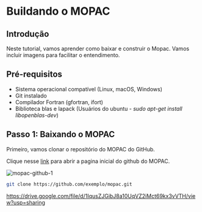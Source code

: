 # Buildando o MOPAC

## Introdução

Neste tutorial, vamos aprender como baixar e construir o Mopac. Vamos incluir imagens para facilitar o entendimento.

## Pré-requisitos
- Sistema operacional compatível (Linux, macOS, Windows)
- Git instalado
- Compilador Fortran (gfortran, ifort)
- Biblioteca blas e lapack (Usuários do ubuntu - _sudo apt-get install libopenblas-dev_)

## Passo 1: Baixando o MOPAC

Primeiro, vamos clonar o repositório do MOPAC do GitHub.

Clique nesse [link](https://github.com/openmopac/mopac) para abrir a pagina inicial do github do MOPAC.

![mopac-github-1](https://drive.google.com/uc?export=view&id=1IqusZJGibJ8a10UqVZ2iMct69kx3vVTH)

```sh
git clone https://github.com/exemplo/mopac.git
```

https://drive.google.com/file/d/1IqusZJGibJ8a10UqVZ2iMct69kx3vVTH/view?usp=sharing